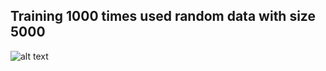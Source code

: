 Training 1000 times used random data with size 5000
------
![alt text](https://user-images.githubusercontent.com/25631641/48318793-4ad8aa00-e5fd-11e8-99c8-4a8fcb039c6d.jpg)
